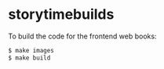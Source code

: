storytimebuilds
===============

To build the code for the frontend web books:

```bash
$ make images
$ make build
```


